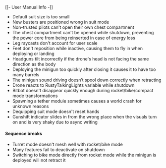 [[- User Manual Info -]]

- Default suit size is too small
- New busters are positioned wrong in suit mode
- Non-trusted pilots can't open their own chest compartment
- The chest compartment can't be opened while shutdown, preventing the power core from being reinserted in case of energy loss
- Leg raycasts don't account for user scale
- Feet don't reposition while inactive, causing them to fly in when deploying or landing
- Headguns tilt incorrectly if the drone's head is not facing the same direction as the body
- Deploying the minigun too quickly after closing it causes it to have too many barrels
- The minigun sound driving doesn’t spool down correctly when retracting
- Drone reacts to RustyTalkingLights variable while shutdown
- Bitbot doesn't disappear quickly enough during rocket/bike/compact mode transformations
- Spawning a tether module sometimes causes a world crash for unknown reasons
- Dequipping suit mode doesn't reset hands
- Gunshift indicator slides in from the wrong place when the visuals turn on and is very shaky due to async writing

#### Sequence breaks
- Turret mode doesn't mesh well with rocket/bike mode
- Many features fail to deactivate on shutdown
- Switching to bike mode directly from rocket mode while the minigun is deployed will not retract it